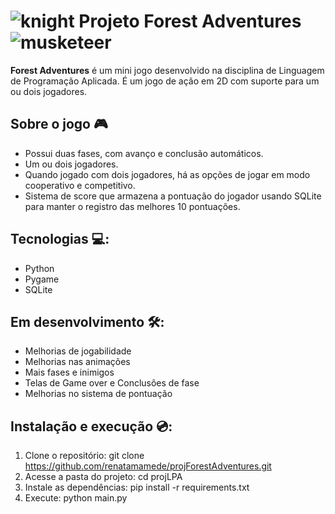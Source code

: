 
# ![knight](https://github.com/user-attachments/assets/f6a1ba76-2e14-466c-8a45-07a741166e25) Projeto Forest Adventures ![musketeer](https://github.com/user-attachments/assets/8d13b2f1-6140-4b3a-9816-f410b7d8f5b3)


**Forest Adventures** é um mini jogo desenvolvido na disciplina de Linguagem de Programação Aplicada. É um jogo de ação em 2D com suporte para um ou dois jogadores.

## Sobre o jogo 🎮

- Possui duas fases, com avanço e conclusão automáticos.
- Um ou dois jogadores.
- Quando jogado com dois jogadores, há as opções de jogar em modo cooperativo e competitivo.
- Sistema de score que armazena a pontuação do jogador usando SQLite para manter o registro das melhores 10 pontuações.

## Tecnologias 💻:

- Python
- Pygame
- SQLite

## Em desenvolvimento 🛠️:

- Melhorias de jogabilidade
- Melhorias nas animações
- Mais fases e inimigos
- Telas de Game over e Conclusões de fase
- Melhorias no sistema de pontuação

## Instalação e execução 💿:

1. Clone o repositório: git clone https://github.com/renatamamede/projForestAdventures.git
2. Acesse a pasta do projeto: cd projLPA
3. Instale as dependências: pip install -r requirements.txt
4. Execute: python main.py
